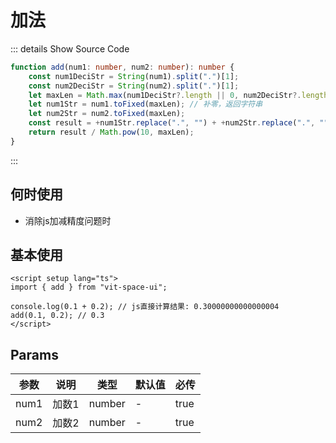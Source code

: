 # 加法<BackTop />

::: details Show Source Code

```ts
function add(num1: number, num2: number): number {
    const num1DeciStr = String(num1).split(".")[1];
    const num2DeciStr = String(num2).split(".")[1];
    let maxLen = Math.max(num1DeciStr?.length || 0, num2DeciStr?.length || 0); // 两数中最长的小数位长度
    let num1Str = num1.toFixed(maxLen); // 补零，返回字符串
    let num2Str = num2.toFixed(maxLen);
    const result = +num1Str.replace(".", "") + +num2Str.replace(".", ""); // 转换为整数相加
    return result / Math.pow(10, maxLen);
}
```

:::

## 何时使用

-   消除js加减精度问题时

## 基本使用

```vue
<script setup lang="ts">
import { add } from "vit-space-ui";

console.log(0.1 + 0.2); // js直接计算结果: 0.30000000000000004
add(0.1, 0.2); // 0.3
</script>
```

## Params

| 参数 | 说明  | 类型   | 默认值 | 必传 |
| ---- | ----- | ------ | ------ | ---- |
| num1 | 加数1 | number | -      | true |
| num2 | 加数2 | number | -      | true |
